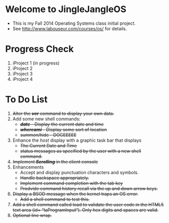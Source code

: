 Welcome to JingleJangleOS
=========================

- This is my Fall 2014 Operating Systems class initial project.
- See http://www.labouseur.com/courses/os/ for details.

Progress Check
==============

1. iProject 1 (in progress)
2. iProject 2
3. iProject 3
4. iProject 4

To Do List
==========

1. ~~Alter the ***ver*** command to display your own data.~~
2. Add some new shell commands:
	- ~~***date*** - Display the current date and time~~
	- ~~***whereami*** - Display some sort of location~~
	- ~~summon/hide - DOGEEEEE~~
3. Enhance the *host* display with a graphic task bar that displays
	- ~~The Current Date and Time~~
	- ~~status messages as specified by the user with a new shell command.~~
4. ~~Implement ***Scrolling*** in the client console~~
5. Enhancements
	- Accept and display punctuation characters and symbols.
	- ~~Handle backspace appropriately.~~
	- ~~Implement command completion with the tab key~~
	- ~~Prodvide command history recall via the up and down arrow keys.~~
6. ~~Display a BSOD message when the kernel traps an OS error.~~
	- ~~Add a shell command to test this.~~
7. ~~Add a shell command called load to validate the user code in the HTML5 text area (id= “taProgramInput”). Only hex digits and spaces are valid.~~
8. ~~Optional line wrap.~~
